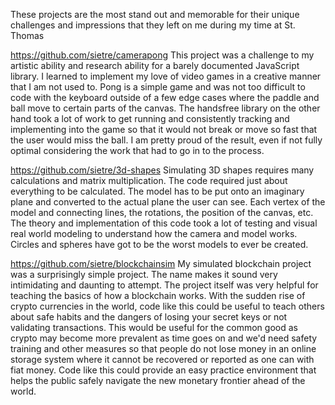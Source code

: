 These projects are the most stand out and memorable for their unique challenges and impressions that they left on me during my time at St. Thomas

https://github.com/sietre/camerapong
This project was a challenge to my artistic ability and research ability for a barely documented JavaScript library. I learned to implement my love of video games in a creative manner that I am not used to. Pong is a simple game and was not too difficult to code with the keyboard outside of a few edge cases where the paddle and ball move to certain parts of the canvas. The handsfree library on the other hand took a lot of work to get running and consistently tracking and implementing into the game so that it would not break or move so fast that the user would miss the ball. I am pretty proud of the result, even if not fully optimal considering the work that had to go in to the process.

https://github.com/sietre/3d-shapes
Simulating 3D shapes requires many calculations and matrix multiplication. The code required just about everything to be calculated. The model has to be put onto an imaginary plane and converted to the actual plane the user can see. Each vertex of the model and connecting lines, the rotations, the position of the canvas, etc. The theory and implementation of this code took a lot of testing and visual real world modeling to understand how the camera and model works. Circles and spheres have got to be the worst models to ever be created.

https://github.com/sietre/blockchainsim
My simulated blockchain project was a surprisingly simple project. The name makes it sound very intimidating and daunting to attempt. The project itself was very helpful for teaching the basics of how a blockchain works. With the sudden rise of crypto currencies in the world, code like this could be useful to teach others about safe habits and the dangers of losing your secret keys or not validating transactions. This would be useful for the common good as crypto may become more prevalent as time goes on and we'd need safety training and other measures so that people do not lose money in an online storage system where it cannot be recovered or reported as one can with fiat money. Code like this could provide an easy practice environment that helps the public safely navigate the new monetary frontier ahead of the world.
